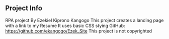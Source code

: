 ## Project Info
RPA project
By Ezekiel Kiprono Kangogo
This project creates a landing page with a link to my Resume
It uses basic CSS stying
GitHub: https://github.com/ekangogo/Ezek_Site
This project is not copyrighted
